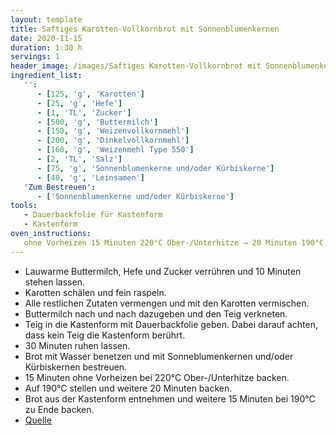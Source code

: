 ```yaml
---
layout: template
title: Saftiges Karotten-Vollkornbrot mit Sonnenblumenkernen
date: 2020-11-15
duration: 1:30 h
servings: 1
header_image: /images/Saftiges Karotten-Vollkornbrot mit Sonnenblumenkernen.jpg
ingredient_list:
   '':
      - [125, 'g', 'Karotten']
      - [25, 'g', 'Hefe']
      - [1, 'TL', 'Zucker']
      - [500, 'g', 'Buttermilch']
      - [150, 'g', 'Weizenvollkornmehl']
      - [200, 'g', 'Dinkelvollkornmehl']
      - [160, 'g', 'Weizenmehl Type 550']
      - [2, 'TL', 'Salz']
      - [75, 'g', 'Sonnenblumenkerne und/oder Kürbiskerne']
      - [40, 'g', 'Leinsamen']
   'Zum Bestreuen':
      - ['Sonnenblumenkerne und/oder Kürbiskerne']
tools:
   - Dauerbackfolie für Kastenform
   - Kastenform
oven_instructions:
   ohne Vorheizen 15 Minuten 220°C Ober-/Unterhitze → 20 Minuten 190°C → 15 Minuten ohne Kastenform 190°C
---
```


- Lauwarme Buttermilch, Hefe und Zucker verrühren und 10 Minuten stehen lassen.
- Karotten schälen und fein raspeln.
- Alle restlichen Zutaten vermengen und mit den Karotten vermischen.
- Buttermilch nach und nach dazugeben und den Teig verkneten.
- Teig in die Kastenform mit Dauerbackfolie geben. Dabei darauf achten, dass kein Teig die Kastenform berührt.
- 30 Minuten ruhen lassen.
- Brot mit Wasser benetzen und mit Sonneblumenkernen und/oder Kürbiskernen bestreuen.
- 15 Minuten ohne Vorheizen bei 220°C Ober-/Unterhitze backen.
- Auf 190°C stellen und weitere 20 Minuten backen.
- Brot aus der Kastenform entnehmen und weitere 15 Minuten bei 190°C zu Ende backen.
- <a href='https://wiewowasistgut.com/karotten-vollkornbrot-reinert-herzenssache/'>Quelle</a>
